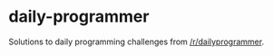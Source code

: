 # daily-programmer

Solutions to daily programming challenges from [/r/dailyprogrammer](https://www.reddit.com/r/dailyprogrammer/).
